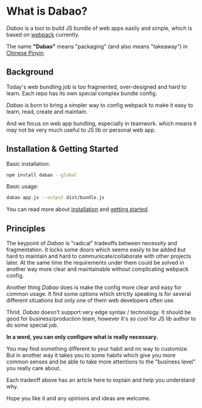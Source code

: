 # What is Dabao?

_Dabao_ is a tool to build JS bundle of web apps easily and simple, which is based on [webpack](https://webpack.js.org/) currently.

The name **"Dabao"** means "packaging" (and also means "takeaway") in [Chinese Pinyin](https://zh.wikipedia.org/wiki/打包).

## Background

Today's web bundling job is too fragmented, over-designed and hard to learn. Each repo has its own special complex bundle config.

_Dabao_ is born to bring a simpler way to config webpack to make it easy to learn, read, create and maintain.

And we focus on web app bundling, especially in teamwork. which means it may not be very much useful to JS lib or personal web app.

## Installation & Getting Started

Basic installation:

``` bash
npm install dabao --global
```

Basic usage:

``` bash
dabao app.js --output dist/bundle.js
```

You can read more about [installation](installation.md) and [getting started](getting-started.md).

## Principles

The keypoint of _Dabao_ is "radical" tradeoffs between necessity and fragmentation. It locks some doors which seems easily to be added but hard to maintain and hard to communicate/collaborate with other projects later. At the same time the requirements under them could be solved in another way more clear and maintainable without complicating webpack config.

Another thing _Dabao_ does is make the config more clear and easy for common usage. It find some options which strictly speaking is for several different situations but only one of them web developers often use.

Thrid, _Dabao_ doesn't support very edge syntax / technology. It should be good for business/production team, however it's so cool for JS lib author to do some special job.

**In a word, you can only configure what is really necessary.**

You may find something different to your habit and no way to customize. But in another way it takes you to some habits which give you more common senses and be able to take more attentions to the "business level" you really care about.

Each tradeoff above has an article here to explain and help you understand why.

Hope you like it and any opinions and ideas are welcome.
